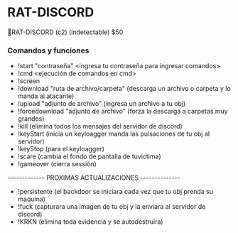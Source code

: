 # RAT-DISCORD
👺RAT-DISCORD (c2) (indetectable) $50

### Comandos y funciones
* !start "contraseña" <ingresa tu contraseña para ingresar comandos>
* !cmd <ejecución de comandos en cmd>
* !screen <realiza una foto_captura de la pantalla de tu obj>
* !download "ruta de archivo/carpeta" (descarga un archivo o carpeta y lo manda al atacante)
* !upload "adjunto de archivo" (ingresa un archivo a tu obj)
* !forcedownload "adjunto de archivo" (forza la descarga a carpetas muy grandes)
* !kill (elimina todos los mensajes del servidor de discord)
* !keyStart (inicia un keyloagger manda las pulsaciones de tu obj al servidor)
* !keyStop (para el keyloagger)
* !scare (cambia el fondo de pantalla de tuvictima)
* !gameover (cierra sessión)

------------- PROXIMAS ACTUALIZACIONES --------------

* !persistente (el backdoor se iniciara cada vez que tu obj prenda su maquina)
* !fuck (capturara una imagen de tu obj y la enviara al servidor de discord)
* !KRKN (elimina toda evidencia y se autodestruira)

